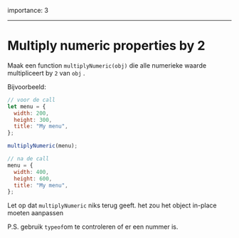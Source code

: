 importance: 3

---

# Multiply numeric properties by 2

Maak een function `multiplyNumeric(obj)` die alle numerieke waarde multipliceert by `2` van `obj` .

Bijvoorbeeld:

```js
// voor de call
let menu = {
  width: 200,
  height: 300,
  title: "My menu",
};

multiplyNumeric(menu);

// na de call
menu = {
  width: 400,
  height: 600,
  title: "My menu",
};
```

Let op dat `multiplyNumeric` niks terug geeft. het zou het object in-place moeten aanpassen

P.S. gebruik `typeof`om te controleren of er een nummer is.
